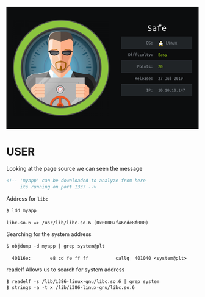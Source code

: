 ![](./logo.png)

# USER

Looking at the page source we can seen the message

```html
<!-- 'myapp' can be downloaded to analyze from here
     its running on port 1337 -->
```

Address for `libc`
```
$ ldd myapp

libc.so.6 => /usr/lib/libc.so.6 (0x00007f46cde8f000)
```

Searching for the system address

```
$ objdump -d myapp | grep system@plt

  40116e:       e8 cd fe ff ff          callq  401040 <system@plt>
```


readelf Allows us to search for system address

```
$ readelf -s /lib/i386-linux-gnu/libc.so.6 | grep system
$ strings -a -t x /lib/i386-linux-gnu/libc.so.6
```